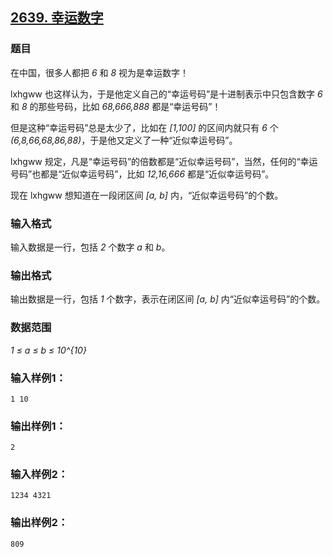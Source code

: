 ## [2639. 幸运数字](https://www.acwing.com/problem/content/2641/)

### 题目

在中国，很多人都把 *6* 和 *8* 视为是幸运数字！

lxhgww 也这样认为，于是他定义自己的“幸运号码”是十进制表示中只包含数字 *6* 和 *8* 的那些号码，比如 *68,666,888* 都是“幸运号码”！

但是这种“幸运号码”总是太少了，比如在 *[1,100]* 的区间内就只有 *6* 个 *(6,8,66,68,86,88)*，于是他又定义了一种“近似幸运号码”。

lxhgww 规定，凡是“幸运号码”的倍数都是“近似幸运号码”，当然，任何的“幸运号码”也都是“近似幸运号码”，比如 *12,16,666* 都是“近似幸运号码”。

现在 lxhgww 想知道在一段闭区间 *[a, b]* 内，“近似幸运号码”的个数。

### 输入格式

输入数据是一行，包括 *2* 个数字 *a* 和 *b*。

### 输出格式

输出数据是一行，包括 *1* 个数字，表示在闭区间 *[a, b]* 内“近似幸运号码”的个数。

### 数据范围

*1 ≤ a ≤ b ≤ 10^{10}*

### 输入样例1：

```
1 10
```

### 输出样例1：

```
2
```

### 输入样例2：

```
1234 4321
```

### 输出样例2：

```
809
```
